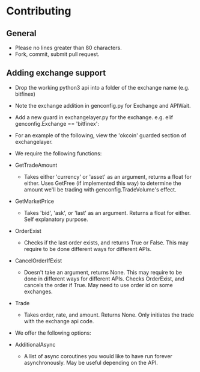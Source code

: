 Contributing
============

General
-------

-   Please no lines greater than 80 characters.
-   Fork, commit, submit pull request.

Adding exchange support
-----------------------

-   Drop the working python3 api into a folder of the exchange name
    (e.g. bitfinex)
-   Note the exchange addition in genconfig.py for Exchange and APIWait.
-   Add a new guard in exchangelayer.py for the exchange. e.g. elif
    genconfig.Exchange == 'bitfinex':
-   For an example of the following, view the 'okcoin' guarded section
    of exchangelayer.

-   We require the following functions:
-   GetTradeAmount
    -   Takes either 'currency' or 'asset' as an argument, returns a
        float for either. Uses GetFree (if implemented this way) to
        determine the amount we'll be trading with
        genconfig.TradeVolume's effect.
-   GetMarketPrice
    -   Takes 'bid', 'ask', or 'last' as an argument. Returns a float for
        either. Self explanatory purpose.
-   OrderExist
    -   Checks if the last order exists, and returns True or False. This
        may require to be done different ways for different APIs.
-   CancelOrderIfExist
    -   Doesn't take an argument, returns None. This may require to be
        done in different ways for different APIs. Checks OrderExist,
        and cancels the order if True. May need to use order id on some
        exchanges.
-   Trade
    -   Takes order, rate, and amount. Returns None. Only initiates the
        trade with the exchange api code.
-   We offer the following options:
-   AdditionalAsync
    -   A list of async coroutines you would like to have run forever
        asynchronously. May be useful depending on the API.
